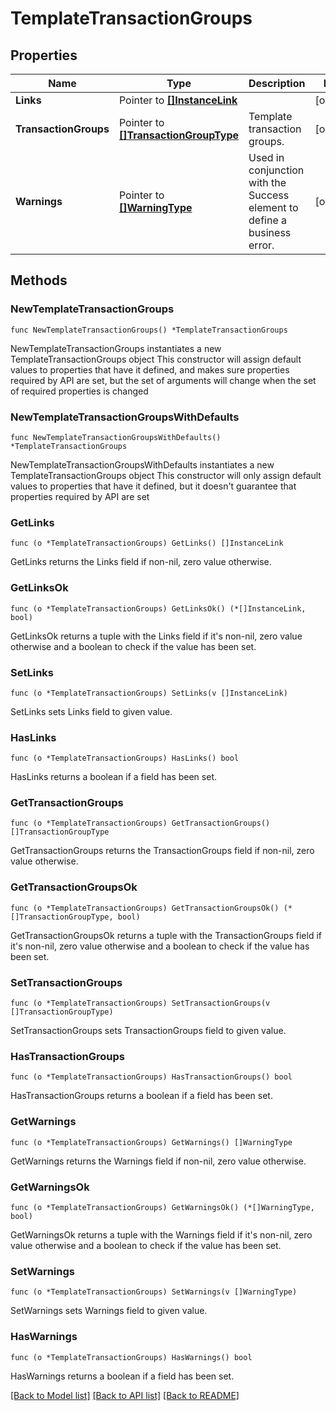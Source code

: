 # TemplateTransactionGroups

## Properties

Name | Type | Description | Notes
------------ | ------------- | ------------- | -------------
**Links** | Pointer to [**[]InstanceLink**](InstanceLink.md) |  | [optional] 
**TransactionGroups** | Pointer to [**[]TransactionGroupType**](TransactionGroupType.md) | Template transaction groups. | [optional] 
**Warnings** | Pointer to [**[]WarningType**](WarningType.md) | Used in conjunction with the Success element to define a business error. | [optional] 

## Methods

### NewTemplateTransactionGroups

`func NewTemplateTransactionGroups() *TemplateTransactionGroups`

NewTemplateTransactionGroups instantiates a new TemplateTransactionGroups object
This constructor will assign default values to properties that have it defined,
and makes sure properties required by API are set, but the set of arguments
will change when the set of required properties is changed

### NewTemplateTransactionGroupsWithDefaults

`func NewTemplateTransactionGroupsWithDefaults() *TemplateTransactionGroups`

NewTemplateTransactionGroupsWithDefaults instantiates a new TemplateTransactionGroups object
This constructor will only assign default values to properties that have it defined,
but it doesn't guarantee that properties required by API are set

### GetLinks

`func (o *TemplateTransactionGroups) GetLinks() []InstanceLink`

GetLinks returns the Links field if non-nil, zero value otherwise.

### GetLinksOk

`func (o *TemplateTransactionGroups) GetLinksOk() (*[]InstanceLink, bool)`

GetLinksOk returns a tuple with the Links field if it's non-nil, zero value otherwise
and a boolean to check if the value has been set.

### SetLinks

`func (o *TemplateTransactionGroups) SetLinks(v []InstanceLink)`

SetLinks sets Links field to given value.

### HasLinks

`func (o *TemplateTransactionGroups) HasLinks() bool`

HasLinks returns a boolean if a field has been set.

### GetTransactionGroups

`func (o *TemplateTransactionGroups) GetTransactionGroups() []TransactionGroupType`

GetTransactionGroups returns the TransactionGroups field if non-nil, zero value otherwise.

### GetTransactionGroupsOk

`func (o *TemplateTransactionGroups) GetTransactionGroupsOk() (*[]TransactionGroupType, bool)`

GetTransactionGroupsOk returns a tuple with the TransactionGroups field if it's non-nil, zero value otherwise
and a boolean to check if the value has been set.

### SetTransactionGroups

`func (o *TemplateTransactionGroups) SetTransactionGroups(v []TransactionGroupType)`

SetTransactionGroups sets TransactionGroups field to given value.

### HasTransactionGroups

`func (o *TemplateTransactionGroups) HasTransactionGroups() bool`

HasTransactionGroups returns a boolean if a field has been set.

### GetWarnings

`func (o *TemplateTransactionGroups) GetWarnings() []WarningType`

GetWarnings returns the Warnings field if non-nil, zero value otherwise.

### GetWarningsOk

`func (o *TemplateTransactionGroups) GetWarningsOk() (*[]WarningType, bool)`

GetWarningsOk returns a tuple with the Warnings field if it's non-nil, zero value otherwise
and a boolean to check if the value has been set.

### SetWarnings

`func (o *TemplateTransactionGroups) SetWarnings(v []WarningType)`

SetWarnings sets Warnings field to given value.

### HasWarnings

`func (o *TemplateTransactionGroups) HasWarnings() bool`

HasWarnings returns a boolean if a field has been set.


[[Back to Model list]](../README.md#documentation-for-models) [[Back to API list]](../README.md#documentation-for-api-endpoints) [[Back to README]](../README.md)


